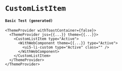 # `CustomListItem`

#### `Basic Test (generated)`

```
<ThemeProvider withToastContainer={false}>
  <ThemeProvider jss={{...}} theme={{...}}>
    <CustomListItem type="Active">
      <WithWebComponent theme={{...}} type="Active">
        <ui5-li-custom type="Active" class="" />
      </WithWebComponent>
    </CustomListItem>
  </ThemeProvider>
</ThemeProvider>
```

